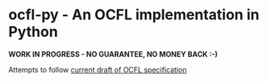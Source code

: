 # ocfl-py - An OCFL implementation in Python

**WORK IN PROGRESS - NO GUARANTEE, NO MONEY BACK :-)**

Attempts to follow [current draft of OCFL specification](https://ocfl.io/draft/spec/)
